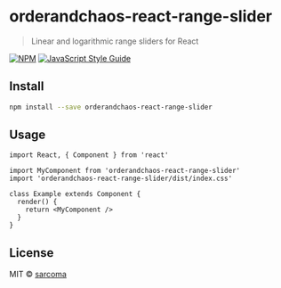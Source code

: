 # orderandchaos-react-range-slider

> Linear and logarithmic range sliders for React

[![NPM](https://img.shields.io/npm/v/orderandchaos-react-range-slider.svg)](https://www.npmjs.com/package/orderandchaos-react-range-slider) [![JavaScript Style Guide](https://img.shields.io/badge/code_style-standard-brightgreen.svg)](https://standardjs.com)

## Install

```bash
npm install --save orderandchaos-react-range-slider
```

## Usage

```tsx
import React, { Component } from 'react'

import MyComponent from 'orderandchaos-react-range-slider'
import 'orderandchaos-react-range-slider/dist/index.css'

class Example extends Component {
  render() {
    return <MyComponent />
  }
}
```

## License

MIT © [sarcoma](https://github.com/sarcoma)
